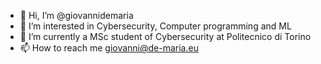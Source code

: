 - 👋 Hi, I’m @giovannidemaria
- 👀 I’m interested in Cybersecurity, Computer programming and ML 
- 🌱 I’m currently a MSc student of Cybersecurity at Politecnico di Torino
- 📫 How to reach me giovanni@de-maria.eu

<!---
giovidemaria/giovidemaria is a ✨ special ✨ repository because its `README.md` (this file) appears on your GitHub profile.
You can click the Preview link to take a look at your changes.
--->

